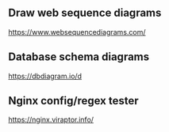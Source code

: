 ## Draw web sequence diagrams
https://www.websequencediagrams.com/


## Database schema diagrams
https://dbdiagram.io/d


## Nginx config/regex tester
https://nginx.viraptor.info/
